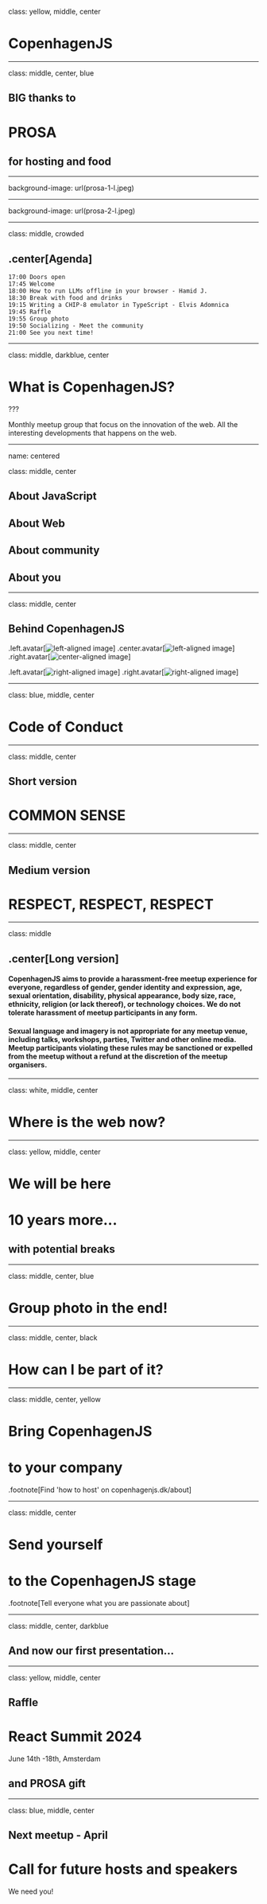 class: yellow, middle, center

# CopenhagenJS

---

class: middle, center, blue

## BIG thanks to

# PROSA 

## for hosting and food

---

background-image: url(prosa-1-l.jpeg)

---

background-image: url(prosa-2-l.jpeg)

---

class: middle, crowded

## .center[Agenda]

```
17:00 Doors open
17:45 Welcome
18:00 How to run LLMs offline in your browser - Hamid J.
18:30 Break with food and drinks
19:15 Writing a CHIP-8 emulator in TypeScript - Elvis Adomnica
19:45 Raffle
19:55 Group photo
19:50 Socializing - Meet the community
21:00 See you next time!
```

---

class: middle, darkblue, center

# What is CopenhagenJS?

???

Monthly meetup group that focus on the innovation of the web. All the interesting
developments that happens on the web.

---

name: centered

class: middle, center

## About JavaScript

## About Web

## About community

## About you

---

class: middle, center

## Behind CopenhagenJS

.left.avatar[![left-aligned image](zoey.png)]
.center.avatar[![left-aligned image](jonathan.png)]
.right.avatar[![center-aligned image](svetlana.jpg)]

.left.avatar[![right-aligned image](john.jpg)]
.right.avatar[![right-aligned image](you.png)]

---

class: blue, middle, center

# Code of Conduct

---

class: middle, center

## Short version

# COMMON SENSE

---

class: middle, center

## Medium version

# RESPECT, RESPECT, RESPECT

---

class: middle

## .center[Long version]

#### CopenhagenJS aims to provide a harassment-free meetup experience for everyone, regardless of gender, gender identity and expression, age, sexual orientation, disability, physical appearance, body size, race, ethnicity, religion (or lack thereof), or technology choices. We do not tolerate harassment of meetup participants in any form.

#### Sexual language and imagery is not appropriate for any meetup venue, including talks, workshops, parties, Twitter and other online media. Meetup participants violating these rules may be sanctioned or expelled from the meetup without a refund at the discretion of the meetup organisers.

---

class: white, middle, center

# Where is the web now?

---

class: yellow, middle, center

# We will be here

# 10 years more...

## with potential breaks

---

class: middle, center, blue

# Group photo in the end!

---

class: middle, center, black

# How can I be part of it?

---

class: middle, center, yellow

# Bring CopenhagenJS

# to your company

.footnote[Find 'how to host' on copenhagenjs.dk/about]

---

class: middle, center

# Send yourself

# to the CopenhagenJS stage

.footnote[Tell everyone what you are passionate about]

---

class: middle, center, darkblue

## And now our first presentation...

---

class: yellow, middle, center

## Raffle

# React Summit 2024

June 14th -18th, Amsterdam

## and PROSA gift

---

class: blue, middle, center

## Next meetup - April

# Call for future hosts and speakers

We need you!
